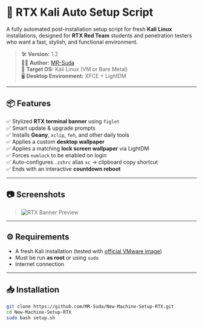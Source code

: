# 🚀 RTX Kali Auto Setup Script

A fully automated post-installation setup script for fresh **Kali Linux** installations, designed for **RTX Red Team** students and penetration testers who want a fast, stylish, and functional environment.

> 🛠️ **Version:** 1.2  
> 🧑‍💻 **Author:** [MR-Suda](https://github.com/MR-Suda)  
> 🎯 **Target OS:** Kali Linux (VM or Bare Metal)  
> 🖥️ **Desktop Environment:** XFCE + LightDM

---

## 📦 Features

✅ Stylized **RTX terminal banner** using `figlet`  
✅ Smart update & upgrade prompts  
✅ Installs **Geany**, `xclip`, `feh`, and other daily tools  
✅ Applies a custom **desktop wallpaper**  
✅ Applies a matching **lock screen wallpaper** via LightDM  
✅ Forces `numlock` to be enabled on login  
✅ Auto-configures `.zshrc` alias `xc` → clipboard copy shortcut  
✅ Ends with an interactive **countdown reboot**

---

## 📷 Screenshots

> ![RTX Banner Preview](https://raw.githubusercontent.com/MR-Suda/New-Machine-Setup-RTX/main/Preview.png)

---

## ⚙️ Requirements

- A fresh Kali installation (tested with [official VMware image](https://www.kali.org/get-kali/#kali-virtual-machines))
- Must be run **as root** or using `sudo`
- Internet connection

---

## 📥 Installation

```bash
git clone https://github.com/MR-Suda/New-Machine-Setup-RTX.git
cd New-Machine-Setup-RTX
sudo bash setup.sh
